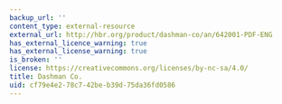 ```yaml
---
backup_url: ''
content_type: external-resource
external_url: http://hbr.org/product/dashman-co/an/642001-PDF-ENG
has_external_licence_warning: true
has_external_license_warning: true
is_broken: ''
license: https://creativecommons.org/licenses/by-nc-sa/4.0/
title: Dashman Co.
uid: cf79e4e2-78c7-42be-b39d-75da36fd0586
---
```

